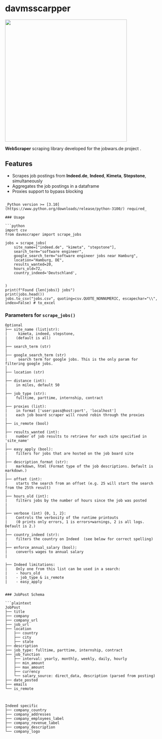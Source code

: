 # davmsscarpper

<img src="https://www.jobwars.de/logo.svg" width="400">

**WebScraper** scraping library developed for the jobwars.de project .


## Features

- Scrapes job postings from **Indeed.de**, **Indeed**, **Kimeta**, **Stepstone**,  simultaneously
- Aggregates the job postings in a dataframe
- Proxies support to bypass blocking



```

_Python version >= [3.10](https://www.python.org/downloads/release/python-3100/) required_

### Usage

```python
import csv
from davmscraper import scrape_jobs

jobs = scrape_jobs(
    site_name=["indeed.de", "kimeta", "stepstone"],
    search_term="software engineer",
    google_search_term="software engineer jobs near Hamburg",
    location="Hamburg, DE",
    results_wanted=20,
    hours_old=72,
    country_indeed='Deutschland',
    
  
)
print(f"Found {len(jobs)} jobs")
print(jobs.head())
jobs.to_csv("jobs.csv", quoting=csv.QUOTE_NONNUMERIC, escapechar="\\", index=False) # to_excel
```

### Parameters for `scrape_jobs()`

```plaintext
Optional
├── site_name (list|str): 
|     kimeta, indeed, stepstone, 
|    (default is all)
│
├── search_term (str)
|
├── google_search_term (str)
|     search term for google jobs. This is the only param for filtering google jobs.
│
├── location (str)
│
├── distance (int): 
|    in miles, default 50
│
├── job_type (str): 
|    fulltime, parttime, internship, contract
│
├── proxies (list): 
|    in format ['user:pass@host:port', 'localhost']
|    each job board scraper will round robin through the proxies
|
├── is_remote (bool)
│
├── results_wanted (int): 
|    number of job results to retrieve for each site specified in 'site_name'
│
├── easy_apply (bool): 
|    filters for jobs that are hosted on the job board site
│
├── description_format (str): 
|    markdown, html (Format type of the job descriptions. Default is markdown.)
│
├── offset (int): 
|    starts the search from an offset (e.g. 25 will start the search from the 25th result)
│
├── hours_old (int): 
|    filters jobs by the number of hours since the job was posted 
|    
│
├── verbose (int) {0, 1, 2}: 
|    Controls the verbosity of the runtime printouts 
|    (0 prints only errors, 1 is errors+warnings, 2 is all logs. Default is 2.)
|
├── country_indeed (str): 
|    filters the country on Indeed  (see below for correct spelling)
|
├── enforce_annual_salary (bool): 
|    converts wages to annual salary
|

```

```
├── Indeed limitations:
|    Only one from this list can be used in a search:
|    - hours_old
|    - job_type & is_remote
|    - easy_apply


### JobPost Schema

```plaintext
JobPost
├── title
├── company
├── company_url
├── job_url
├── location
│   ├── country
│   ├── city
│   ├── state
├── description
├── job_type: fulltime, parttime, internship, contract
├── job_function
│   ├── interval: yearly, monthly, weekly, daily, hourly
│   ├── min_amount
│   ├── max_amount
│   ├── currency
│   └── salary_source: direct_data, description (parsed from posting)
├── date_posted
├── emails
└── is_remote



Indeed specific
├── company_country
├── company_addresses
├── company_employees_label
├── company_revenue_label
├── company_description
└── company_logo

